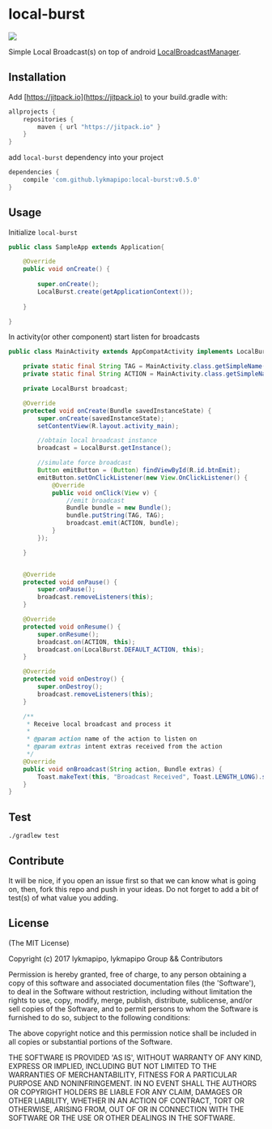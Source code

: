local-burst
=======================

[![](https://jitpack.io/v/lykmapipo/local-burst.svg)](https://jitpack.io/#lykmapipo/local-burst)


Simple Local Broadcast(s) on top of android [LocalBroadcastManager](https://developer.android.com/reference/android/support/v4/content/LocalBroadcastManager.html).

## Installation
Add [https://jitpack.io](https://jitpack.io) to your build.gradle with:
```gradle
allprojects {
    repositories {
        maven { url "https://jitpack.io" }
    }
}
```
add `local-burst` dependency into your project

```gradle
dependencies {
    compile 'com.github.lykmapipo:local-burst:v0.5.0'
}
```

## Usage

Initialize `local-burst`

```java
public class SampleApp extends Application{

    @Override
    public void onCreate() {
   
        super.onCreate();
        LocalBurst.create(getApplicationContext());
        
    }

}
```

In activity(or other component) start listen for broadcasts

```java
public class MainActivity extends AppCompatActivity implements LocalBurst.OnBroadcastListener {

    private static final String TAG = MainActivity.class.getSimpleName();
    private static final String ACTION = MainActivity.class.getSimpleName();

    private LocalBurst broadcast;

    @Override
    protected void onCreate(Bundle savedInstanceState) {
        super.onCreate(savedInstanceState);
        setContentView(R.layout.activity_main);

        //obtain local broadcast instance
        broadcast = LocalBurst.getInstance();

        //simulate force broadcast
        Button emitButton = (Button) findViewById(R.id.btnEmit);
        emitButton.setOnClickListener(new View.OnClickListener() {
            @Override
            public void onClick(View v) {
                //emit broadcast
                Bundle bundle = new Bundle();
                bundle.putString(TAG, TAG);
                broadcast.emit(ACTION, bundle);
            }
        });

    }


    @Override
    protected void onPause() {
        super.onPause();
        broadcast.removeListeners(this);
    }

    @Override
    protected void onResume() {
        super.onResume();
        broadcast.on(ACTION, this);
        broadcast.on(LocalBurst.DEFAULT_ACTION, this);
    }

    @Override
    protected void onDestroy() {
        super.onDestroy();
        broadcast.removeListeners(this);
    }

    /**
     * Receive local broadcast and process it
     *
     * @param action name of the action to listen on
     * @param extras intent extras received from the action
     */
    @Override
    public void onBroadcast(String action, Bundle extras) {
        Toast.makeText(this, "Broadcast Received", Toast.LENGTH_LONG).show();
    }
}
```


## Test
```sh
./gradlew test
```

## Contribute
It will be nice, if you open an issue first so that we can know what is going on, then, fork this repo and push in your ideas.
Do not forget to add a bit of test(s) of what value you adding.

## License

(The MIT License)

Copyright (c) 2017 lykmapipo, lykmapipo Group && Contributors

Permission is hereby granted, free of charge, to any person obtaining
a copy of this software and associated documentation files (the
'Software'), to deal in the Software without restriction, including
without limitation the rights to use, copy, modify, merge, publish,
distribute, sublicense, and/or sell copies of the Software, and to
permit persons to whom the Software is furnished to do so, subject to
the following conditions:

The above copyright notice and this permission notice shall be
included in all copies or substantial portions of the Software.

THE SOFTWARE IS PROVIDED 'AS IS', WITHOUT WARRANTY OF ANY KIND,
EXPRESS OR IMPLIED, INCLUDING BUT NOT LIMITED TO THE WARRANTIES OF
MERCHANTABILITY, FITNESS FOR A PARTICULAR PURPOSE AND NONINFRINGEMENT.
IN NO EVENT SHALL THE AUTHORS OR COPYRIGHT HOLDERS BE LIABLE FOR ANY
CLAIM, DAMAGES OR OTHER LIABILITY, WHETHER IN AN ACTION OF CONTRACT,
TORT OR OTHERWISE, ARISING FROM, OUT OF OR IN CONNECTION WITH THE
SOFTWARE OR THE USE OR OTHER DEALINGS IN THE SOFTWARE.
